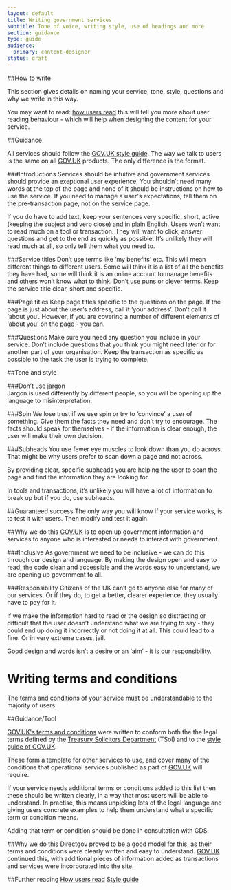 ```yaml
---
layout: default
title: Writing government services
subtitle: Tone of voice, writing style, use of headings and more
section: guidance
type: guide
audience: 
  primary: content-designer
status: draft
---
```

    
##How to write

This section gives details on naming your service, tone, style, questions and why we write in this way.

You may want to read: [how users read](howusersread.html) this will tell you more about user reading behaviour - which will help when designing the content for your service.

##Guidance

All services should follow the [GOV.UK style guide](writing-for-govuk/styleguide.html).
The way we talk to users is the same on all [GOV.UK](www.gov.uk) products. The only difference is the format.

###Introductions
Services should be intuitive and government services should provide an exeptional user experience. You shouldn’t need many words at the top of the page and none of it should be instructions on how to use the service. If you need to manage a user's expectations, tell them on the pre-transaction page, not on the service page.

If you do have to add text, keep your sentences very specific, short, active (keeping the subject and verb close) and in plain English. Users won’t want to read much on a tool or transaction. They will want to click, answer questions and get to the end as quickly as possible. It’s unlikely they will read much at all, so only tell them what you need to.

###Service titles
Don’t use terms like ‘my benefits’ etc. This will mean different things to different users. Some will think it is a list of all the benefits they have had, some will think it is an online account to manage benefits and others won’t know what to think. Don’t use puns or clever terms. Keep the service title clear, short and specific.

###Page titles
Keep page titles specific to the questions on the page. If the page is just about the user’s address, call it ‘your address’. Don’t call it ‘about you’. However, if you are covering a number of different elements of ‘about you’ on the page - you can. 

###Questions
Make sure you need any question you include in your service. Don’t include questions that you think you might need later or for another part of your organisation. Keep the transaction as specific as possible to the task the user is trying to complete.

##Tone and style

###Don’t use jargon  
Jargon is used differently by different people, so you will be opening up the language to misinterpretation.

###Spin
We lose trust if we use spin or try to ‘convince’ a user of something. Give them the facts they need and don’t try to encourage. The facts should speak for themselves - if the information is clear enough, the user will make their own decision.

###Subheads
You use fewer eye muscles to look down than you do across. That might be why users prefer to scan down a page and not across.

By providing clear, specific subheads you are helping the user to scan the page and find the information they are looking for.

In tools and transactions, it’s unlikely you will have a lot of information to break up but if you do, use subheads.

##Guaranteed success
The only way you will know if your service works, is to test it with users. Then modify and test it again.


##Why we do this
[GOV.UK](www.gov.uk) is to open up government information and services to anyone who is interested or needs to interact with government.

###Inclusive
As government we need to be inclusive - we can do this through our design and language. By making the design open and easy to read, the code clean and accessible and the words easy to understand, we are opening up government to all.

###Responsibility
Citizens of the UK can’t go to anyone else for many of our services. Or if they do, to get a better, clearer experience, they usually have to pay for it.

If we make the information hard to read or the design so distracting or difficult that the user doesn’t understand what we are trying to say - they could end up doing it incorrectly or not doing it at all. This could lead to a fine. Or in very extreme cases, jail.

Good design and words isn’t a desire or an ‘aim’ - it is our responsibility.

# Writing terms and conditions
The terms and conditions of your service must be understandable to the majority of users. 

##Guidance/Tool

[GOV.UK's terms and conditions](https://www.gov.uk/support/terms-conditions) were written to conform both the the legal terms defined by the [Treasury Solicitors Department](http://www.tsol.gov.uk/) (TSol) and to the [style guide of GOV.UK](https://www.gov.uk/designprinciples/styleguide). 

These form a template for other services to use, and cover many of the conditions that operational services published as part of [GOV.UK](www.gov.uk) will require.

If your service needs additional terms or conditions added to this list then these should be written clearly, in a way that most users will be able to understand. In practise, this means unpicking lots of the legal language and giving users concrete examples to help them understand what a specific term or condition means. 

Adding that term or condition should be done in consultation with GDS.

##Why we do this
Directgov proved to be a good model for this, as their terms and conditions were clearly written and easy to understand. [GOV.UK](www.gov.uk) continued this, with additional pieces of information added as transactions and services were incorporated into the site.



##Further reading
[How users read](howusersread.html) 
[Style guide](writing-for-govuk/styleguide.html)
